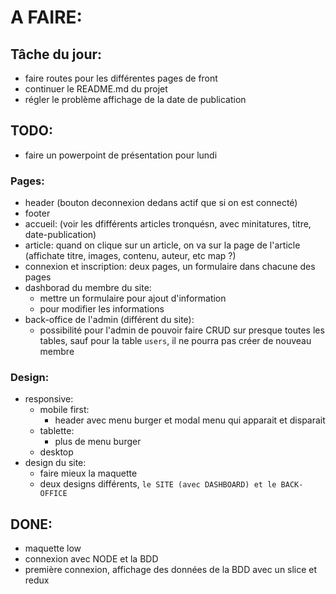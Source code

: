 # A FAIRE:

## Tâche du jour:
- faire routes pour les différentes pages de front
- continuer le README.md du projet
- régler le problème affichage de la date de publication

## TODO:
- faire un powerpoint de présentation pour lundi

### Pages:
- header (bouton deconnexion dedans actif que si on est connecté)
- footer
- accueil: (voir les dfifférents articles tronquésn, avec minitatures, titre, date-publication)
- article: quand on clique sur un article, on va sur la page de l'article (affichate titre, images, contenu, auteur, etc map ?)
- connexion et inscription: deux pages, un formulaire dans chacune des pages
- dashborad du membre du site:
  - mettre un formulaire pour ajout d'information 
  -  pour modifier les informations
- back-office de l'admin (différent du site):
  - possibilité pour l'admin de pouvoir faire CRUD sur presque toutes les tables, sauf pour la table `users`, il ne pourra pas créer de nouveau membre

### Design:
- responsive:   
  - mobile first:
    - header avec menu burger et modal menu qui apparait et disparait
  - tablette:   
    - plus de menu burger
  - desktop
- design du site:
  - faire mieux la maquette
  - deux designs différents, `le SITE (avec DASHBOARD) et le BACK-OFFICE`



## DONE:
- maquette low
- connexion avec NODE et la BDD
- première connexion, affichage des données de la BDD avec un slice et redux
